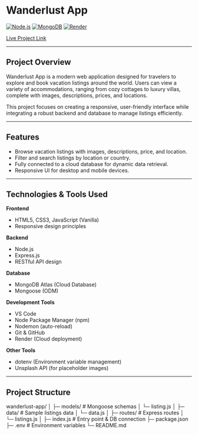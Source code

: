 # Wanderlust App

[![Node.js](https://img.shields.io/badge/Node.js-339933?style=flat&logo=node.js&logoColor=white)](https://nodejs.org/)
[![MongoDB](https://img.shields.io/badge/MongoDB-47A248?style=flat&logo=mongodb&logoColor=white)](https://www.mongodb.com/)
[![Render](https://img.shields.io/badge/Render-000000?style=flat&logo=render&logoColor=white)](https://render.com/)

[Live Project Link](https://wanderlust-app-dk2l.onrender.com/listings)

---

## Project Overview
Wanderlust App is a modern web application designed for travelers to explore and book vacation listings around the world. Users can view a variety of accommodations, ranging from cozy cottages to luxury villas, complete with images, descriptions, prices, and locations.

This project focuses on creating a responsive, user-friendly interface while integrating a robust backend and database to manage listings efficiently.

---

## Features
- Browse vacation listings with images, descriptions, price, and location.
- Filter and search listings by location or country.
- Fully connected to a cloud database for dynamic data retrieval.
- Responsive UI for desktop and mobile devices.

---

## Technologies & Tools Used

**Frontend**
- HTML5, CSS3, JavaScript (Vanilla)
- Responsive design principles

**Backend**
- Node.js
- Express.js
- RESTful API design

**Database**
- MongoDB Atlas (Cloud Database)
- Mongoose (ODM)

**Development Tools**
- VS Code
- Node Package Manager (npm)
- Nodemon (auto-reload)
- Git & GitHub
- Render (Cloud deployment)

**Other Tools**
- dotenv (Environment variable management)
- Unsplash API (for placeholder images)

---

## Project Structure
wanderlust-app/
│
├─ models/ # Mongoose schemas
│ └─ listing.js
│
├─ data/ # Sample listings data
│ └─ data.js
│
├─ routes/ # Express routes
│ └─ listings.js
│
├─ index.js # Entry point & DB connection
├─ package.json
├─ .env # Environment variables
└─ README.md
